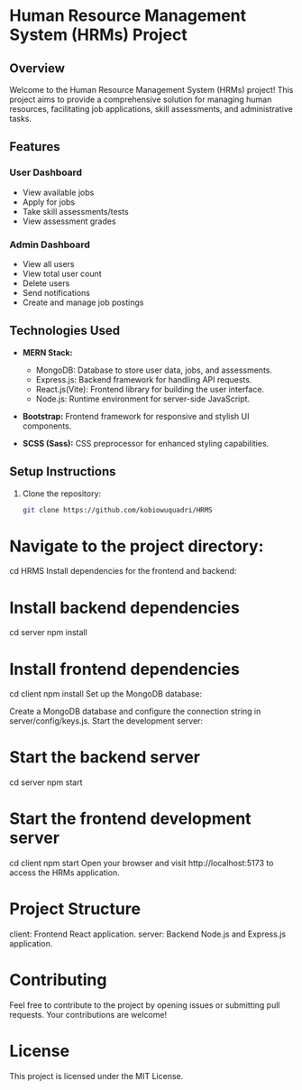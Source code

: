 # Human Resource Management System (HRMs) Project

## Overview

Welcome to the Human Resource Management System (HRMs) project! This project aims to provide a comprehensive solution for managing human resources, facilitating job applications, skill assessments, and administrative tasks.

## Features

### User Dashboard
- View available jobs
- Apply for jobs
- Take skill assessments/tests
- View assessment grades

### Admin Dashboard
- View all users
- View total user count
- Delete users
- Send notifications
- Create and manage job postings

## Technologies Used

- **MERN Stack:**
  - MongoDB: Database to store user data, jobs, and assessments.
  - Express.js: Backend framework for handling API requests.
  - React.js(Vite): Frontend library for building the user interface.
  - Node.js: Runtime environment for server-side JavaScript.

- **Bootstrap:** Frontend framework for responsive and stylish UI components.

- **SCSS (Sass):** CSS preprocessor for enhanced styling capabilities.

## Setup Instructions

1. Clone the repository:
   ```bash
   git clone https://github.com/kobiowuquadri/HRMS


# Navigate to the project directory:

cd HRMS
Install dependencies for the frontend and backend:


# Install backend dependencies
cd server
npm install

# Install frontend dependencies
cd client
npm install
Set up the MongoDB database:

Create a MongoDB database and configure the connection string in server/config/keys.js.
Start the development server:


# Start the backend server
cd server
npm start

# Start the frontend development server
cd client
npm start
Open your browser and visit http://localhost:5173 to access the HRMs application.

# Project Structure
client: Frontend React application.
server: Backend Node.js and Express.js application.

# Contributing
Feel free to contribute to the project by opening issues or submitting pull requests. Your contributions are welcome!

# License
This project is licensed under the MIT License.

